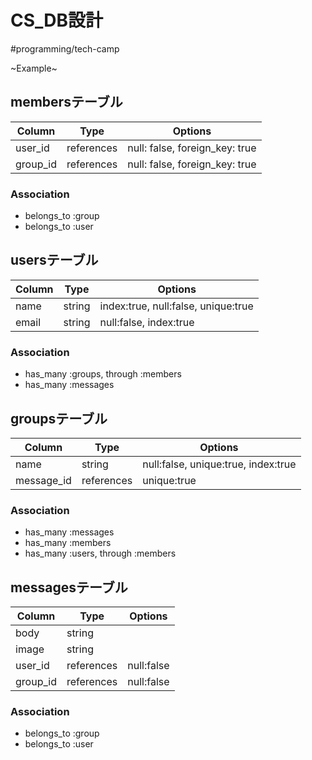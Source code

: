 # CS_DB設計
#programming/tech-camp

~Example~

## membersテーブル
|Column|Type|Options|
|------|----|-------|
|user_id|references|null: false, foreign_key: true|
|group_id|references|null: false, foreign_key: true|

### Association
- belongs_to :group
- belongs_to :user


## usersテーブル
|Column|Type|Options|
|------|----|-------|
|name|string|index:true, null:false, unique:true|
|email|string|null:false, index:true|

### Association
- has_many :groups, through :members
- has_many :messages


## groupsテーブル
|Column|Type|Options|
|------|----|-------|
|name|string|null:false, unique:true, index:true|
|message_id|references|unique:true|

### Association
- has_many :messages
- has_many :members
- has_many :users, through :members


## messagesテーブル
|Column|Type|Options|
|------|----|-------|
|body|string||
|image|string||
|user_id|references|null:false|
|group_id|references|null:false|


### Association
- belongs_to :group
- belongs_to :user

